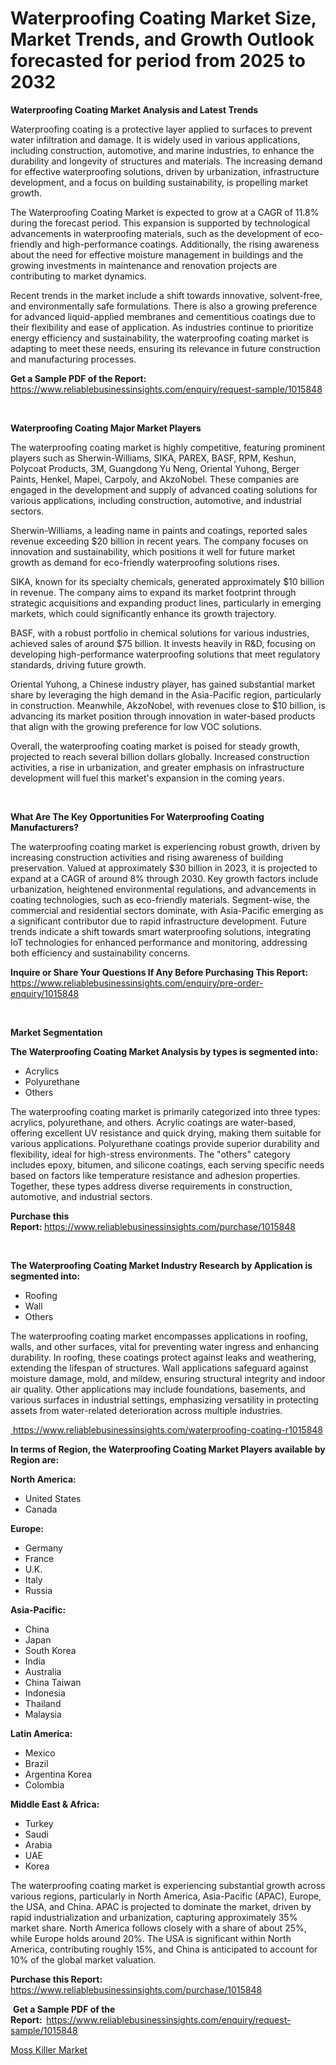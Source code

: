 <p><h1>Waterproofing Coating Market Size, Market Trends, and Growth Outlook forecasted for period from 2025 to 2032</h1></p><p><strong>Waterproofing Coating Market Analysis and Latest Trends</strong></p>
<p><p>Waterproofing coating is a protective layer applied to surfaces to prevent water infiltration and damage. It is widely used in various applications, including construction, automotive, and marine industries, to enhance the durability and longevity of structures and materials. The increasing demand for effective waterproofing solutions, driven by urbanization, infrastructure development, and a focus on building sustainability, is propelling market growth.</p><p>The Waterproofing Coating Market is expected to grow at a CAGR of 11.8% during the forecast period. This expansion is supported by technological advancements in waterproofing materials, such as the development of eco-friendly and high-performance coatings. Additionally, the rising awareness about the need for effective moisture management in buildings and the growing investments in maintenance and renovation projects are contributing to market dynamics. </p><p>Recent trends in the market include a shift towards innovative, solvent-free, and environmentally safe formulations. There is also a growing preference for advanced liquid-applied membranes and cementitious coatings due to their flexibility and ease of application. As industries continue to prioritize energy efficiency and sustainability, the waterproofing coating market is adapting to meet these needs, ensuring its relevance in future construction and manufacturing processes.</p></p>
<p><strong>Get a Sample PDF of the Report:&nbsp;</strong> <a href="https://www.reliablebusinessinsights.com/enquiry/request-sample/1015848?utm_campaign=3032&utm_medium=2&utm_source=Github&utm_content=ia&utm_term=31032025&utm_id=waterproofing-coating">https://www.reliablebusinessinsights.com/enquiry/request-sample/1015848</a></p>
<p>&nbsp;</p>
<p><strong>Waterproofing Coating Major Market Players</strong></p>
<p><p>The waterproofing coating market is highly competitive, featuring prominent players such as Sherwin-Williams, SIKA, PAREX, BASF, RPM, Keshun, Polycoat Products, 3M, Guangdong Yu Neng, Oriental Yuhong, Berger Paints, Henkel, Mapei, Carpoly, and AkzoNobel. These companies are engaged in the development and supply of advanced coating solutions for various applications, including construction, automotive, and industrial sectors.</p><p>Sherwin-Williams, a leading name in paints and coatings, reported sales revenue exceeding $20 billion in recent years. The company focuses on innovation and sustainability, which positions it well for future market growth as demand for eco-friendly waterproofing solutions rises.</p><p>SIKA, known for its specialty chemicals, generated approximately $10 billion in revenue. The company aims to expand its market footprint through strategic acquisitions and expanding product lines, particularly in emerging markets, which could significantly enhance its growth trajectory.</p><p>BASF, with a robust portfolio in chemical solutions for various industries, achieved sales of around $75 billion. It invests heavily in R&D, focusing on developing high-performance waterproofing solutions that meet regulatory standards, driving future growth.</p><p>Oriental Yuhong, a Chinese industry player, has gained substantial market share by leveraging the high demand in the Asia-Pacific region, particularly in construction. Meanwhile, AkzoNobel, with revenues close to $10 billion, is advancing its market position through innovation in water-based products that align with the growing preference for low VOC solutions.</p><p>Overall, the waterproofing coating market is poised for steady growth, projected to reach several billion dollars globally. Increased construction activities, a rise in urbanization, and greater emphasis on infrastructure development will fuel this market's expansion in the coming years.</p></p>
<p>&nbsp;</p>
<p><strong>What Are The Key Opportunities For Waterproofing Coating Manufacturers?</strong></p>
<p><p>The waterproofing coating market is experiencing robust growth, driven by increasing construction activities and rising awareness of building preservation. Valued at approximately $30 billion in 2023, it is projected to expand at a CAGR of around 8% through 2030. Key growth factors include urbanization, heightened environmental regulations, and advancements in coating technologies, such as eco-friendly materials. Segment-wise, the commercial and residential sectors dominate, with Asia-Pacific emerging as a significant contributor due to rapid infrastructure development. Future trends indicate a shift towards smart waterproofing solutions, integrating IoT technologies for enhanced performance and monitoring, addressing both efficiency and sustainability concerns.</p></p>
<p><strong>Inquire or Share Your Questions If Any Before Purchasing This Report:</strong> <a href="https://www.reliablebusinessinsights.com/enquiry/pre-order-enquiry/1015848?utm_campaign=3032&utm_medium=2&utm_source=Github&utm_content=ia&utm_term=31032025&utm_id=waterproofing-coating">https://www.reliablebusinessinsights.com/enquiry/pre-order-enquiry/1015848</a></p>
<p>&nbsp;</p>
<p><strong>Market Segmentation</strong></p>
<p><strong>The Waterproofing Coating Market Analysis by types is segmented into:</strong></p>
<p><ul><li>Acrylics</li><li>Polyurethane</li><li>Others</li></ul></p>
<p><p>The waterproofing coating market is primarily categorized into three types: acrylics, polyurethane, and others. Acrylic coatings are water-based, offering excellent UV resistance and quick drying, making them suitable for various applications. Polyurethane coatings provide superior durability and flexibility, ideal for high-stress environments. The "others" category includes epoxy, bitumen, and silicone coatings, each serving specific needs based on factors like temperature resistance and adhesion properties. Together, these types address diverse requirements in construction, automotive, and industrial sectors.</p></p>
<p><strong>Purchase this Report:&nbsp;</strong><a href="https://www.reliablebusinessinsights.com/purchase/1015848?utm_campaign=3032&utm_medium=2&utm_source=Github&utm_content=ia&utm_term=31032025&utm_id=waterproofing-coating">https://www.reliablebusinessinsights.com/purchase/1015848</a></p>
<p>&nbsp;</p>
<p><strong>The Waterproofing Coating Market Industry Research by Application is segmented into:</strong></p>
<p><ul><li>Roofing</li><li>Wall</li><li>Others</li></ul></p>
<p><p>The waterproofing coating market encompasses applications in roofing, walls, and other surfaces, vital for preventing water ingress and enhancing durability. In roofing, these coatings protect against leaks and weathering, extending the lifespan of structures. Wall applications safeguard against moisture damage, mold, and mildew, ensuring structural integrity and indoor air quality. Other applications may include foundations, basements, and various surfaces in industrial settings, emphasizing versatility in protecting assets from water-related deterioration across multiple industries.</p></p>
<p><a href="https://www.reliablebusinessinsights.com/waterproofing-coating-r1015848?utm_campaign=3032&utm_medium=2&utm_source=Github&utm_content=ia&utm_term=31032025&utm_id=waterproofing-coating">&nbsp;https://www.reliablebusinessinsights.com/waterproofing-coating-r1015848</a></p>
<p><strong>In terms of Region, the Waterproofing Coating Market Players available by Region are:</strong></p>
<p>
    <p> <strong> North America: </strong>
        <ul>
            <li>United States</li>
            <li>Canada</li>
        </ul>
        </p> 
    <p> <strong> Europe: </strong>
        <ul>
            <li>Germany</li>
            <li>France</li>
            <li>U.K.</li>
            <li>Italy</li>
            <li>Russia</li>
        </ul>
        </p> 
    <p> <strong> Asia-Pacific: </strong>
        <ul>
            <li>China</li>
            <li>Japan</li>
            <li>South Korea</li>
            <li>India</li>
            <li>Australia</li>
            <li>China Taiwan</li>
            <li>Indonesia</li>
            <li>Thailand</li>
            <li>Malaysia</li>
        </ul>
        </p> 
    <p> <strong> Latin America: </strong>
        <ul>
            <li>Mexico</li>
            <li>Brazil</li>
            <li>Argentina Korea</li>
            <li>Colombia</li>
        </ul>
        </p> 
    <p> <strong> Middle East & Africa: </strong>
        <ul>
            <li>Turkey</li>
            <li>Saudi</li>
            <li>Arabia</li>
            <li>UAE</li>
            <li>Korea</li>
        </ul>
    </p>
    </p>
<p><p>The waterproofing coating market is experiencing substantial growth across various regions, particularly in North America, Asia-Pacific (APAC), Europe, the USA, and China. APAC is projected to dominate the market, driven by rapid industrialization and urbanization, capturing approximately 35% market share. North America follows closely with a share of about 25%, while Europe holds around 20%. The USA is significant within North America, contributing roughly 15%, and China is anticipated to account for 10% of the global market valuation.</p></p>
<p><strong>Purchase this Report: </strong><a href="https://www.reliablebusinessinsights.com/purchase/1015848?utm_campaign=3032&utm_medium=2&utm_source=Github&utm_content=ia&utm_term=31032025&utm_id=waterproofing-coating">https://www.reliablebusinessinsights.com/purchase/1015848</a></p>
<p>&nbsp;<strong>Get a Sample PDF of the Report:&nbsp;&nbsp;</strong><a href="https://www.reliablebusinessinsights.com/enquiry/request-sample/1015848?utm_campaign=3032&utm_medium=2&utm_source=Github&utm_content=ia&utm_term=31032025&utm_id=waterproofing-coating">https://www.reliablebusinessinsights.com/enquiry/request-sample/1015848</a></p>
<p><strong></strong></p>
<p><p><a href="https://github.com/yoshih12/Market-Research-Report-List-4/blob/main/moss-killer-market.md?utm_campaign=3032&utm_medium=2&utm_source=Github&utm_content=ia&utm_term=31032025&utm_id=waterproofing-coating">Moss Killer Market</a></p></p>